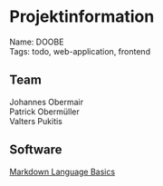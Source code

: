 # Projektinformation
Name: DOOBE  
Tags: todo, web-application, frontend  

## Team
Johannes Obermair  
Patrick Obermüller  
Valters Pukitis  

## Software

[Markdown Language Basics](https://help.twitch.tv/customer/portal/articles/839490-markdown-basics)